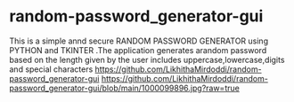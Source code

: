 # random-password_generator-gui
This is a simple annd secure RANDOM PASSWORD GENERATOR using PYTHON and TKINTER .The application generates arandom password based on the length given by the user includes uppercase,lowercase,digits and special characters
 https://github.com/LikhithaMirdoddi/random-password_generator-gui
https://github.com/LikhithaMirdoddi/random-password_generator-gui/blob/main/1000099896.jpg?raw=true
